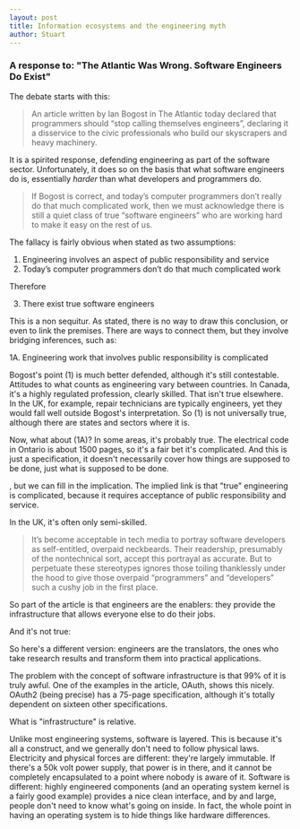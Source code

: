 ```yaml
---
layout: post
title: Information ecosystems and the engineering myth
author: Stuart
---
```


### A response to: "The Atlantic Was Wrong. Software Engineers Do Exist"

The debate starts with this:

<blockquote>
  An article written by Ian Bogost in The Atlantic today declared that
  programmers should “stop calling themselves engineers”, declaring it a
  disservice to the civic professionals who build our skyscrapers and heavy
  machinery.
</blockquote>

It is a spirited response, defending engineering as part of the software
sector. Unfortunately, it does so on the basis that what software engineers
do is, essentially *harder* than what developers and programmers do.

<blockquote>
  If Bogost is correct, and today’s computer programmers don’t really do that
  much complicated work, then we must acknowledge there is still a quiet class
  of true “software engineers” who are working hard to make it easy on the rest
  of us.
</blockquote>

The fallacy is fairly obvious when stated as two assumptions:

1. Engineering involves an aspect of public responsibility and service
2. Today’s computer programmers don’t do that much complicated work

Therefore

3. There exist true software engineers

This is a non sequitur. As stated, there is no way to draw this
conclusion, or even to link the premises. There are ways to connect them, but
they involve bridging inferences, such as:

1A. Engineering work that involves public responsibility is complicated

Bogost's point (1) is much better defended, although it's still contestable.
Attitudes to what counts as engineering vary between countries. In Canada, it's
a highly regulated profession, clearly skilled. That isn't true elsewhere. In
the UK, for example, repair technicians are typically engineers, yet they
would fall well outside Bogost's interpretation. So (1) is not universally
true, although there are states and sectors where it is.

Now, what about (1A)? In some areas, it's probably true. The electrical code
in Ontario is about 1500 pages, so it's a fair bet it's complicated. And this is
just a specification, it doesn't necessarily cover how things are supposed to be
done, just what is supposed to be done. 

, but we can fill in the implication.
The implied link is that "true" engineering is complicated, because it requires
acceptance of public responsibility and service.



In the UK, it's often only semi-skilled.

<blockquote>
  It’s become acceptable in tech media to portray software developers as self-entitled, overpaid neckbeards. Their readership, presumably of the nontechnical sort, accept this portrayal as accurate. But to perpetuate these stereotypes ignores those toiling thanklessly under the hood to give those overpaid “programmers” and “developers” such a cushy job in the first place.
</blockquote>

So part of the article is that engineers are the enablers: they provide
the infrastructure that allows everyone else to do their jobs.

And it's not true:

So here's a different version: engineers are the translators, the ones who take
research results and transform them into practical applications.

The problem with the concept of software infrastructure is that 99% of it is
truly awful. One of the examples in the article, OAuth, shows this nicely. OAuth2
(being precise) has a 75-page specification, although it's totally dependent on
sixteen other specifications.

What is "infrastructure" is relative.

Unlike most engineering systems, software is layered. This is because it's all
a construct, and we generally don't need to follow physical laws. Electricity
and physical forces are different: they're largely immutable. If there's a
50k volt power supply, that power is in there, and it cannot be completely
encapsulated to a point where nobody is aware of it. Software is different:
highly engineered components (and an operating system kernel is a fairly good
example) provides a nice clean interface, and by and large, people don't need
to know what's going on inside. In fact, the whole point in having an operating
system is to hide things like hardware differences.
